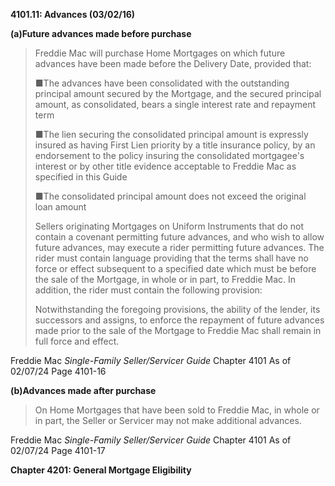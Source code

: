 **4101.11: Advances (03/02/16)**

**(a)Future advances made before purchase**

> Freddie Mac will purchase Home Mortgages on which future advances have
> been made before the Delivery Date, provided that:
>
> ■The advances have been consolidated with the outstanding principal
> amount secured by the Mortgage, and the secured principal amount, as
> consolidated, bears a single interest rate and repayment term
>
> ■The lien securing the consolidated principal amount is expressly
> insured as having First Lien priority by a title insurance policy, by
> an endorsement to the policy insuring the consolidated mortgagee's
> interest or by other title evidence acceptable to Freddie Mac as
> specified in this Guide
>
> ■The consolidated principal amount does not exceed the original loan
> amount
>
> Sellers originating Mortgages on Uniform Instruments that do not
> contain a covenant permitting future advances, and who wish to allow
> future advances, may execute a rider permitting future advances. The
> rider must contain language providing that the terms shall have no
> force or effect subsequent to a specified date which must be before
> the sale of the Mortgage, in whole or in part, to Freddie Mac. In
> addition, the rider must contain the following provision:
>
> Notwithstanding the foregoing provisions, the ability of the lender,
> its successors and assigns, to enforce the repayment of future
> advances made prior to the sale of the Mortgage to Freddie Mac shall
> remain in full force and effect.

Freddie Mac *Single-Family Seller/Servicer Guide* Chapter 4101 As of
02/07/24 Page 4101-16

**(b)Advances made after purchase**

> On Home Mortgages that have been sold to Freddie Mac, in whole or in
> part, the Seller or Servicer may not make additional advances.

Freddie Mac *Single-Family Seller/Servicer Guide* Chapter 4101 As of
02/07/24 Page 4101-17

**Chapter 4201: General Mortgage Eligibility**